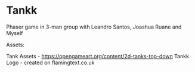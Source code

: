 # Tankk
Phaser game in 3-man group with Leandro Santos, Joashua Ruane and Myself

Assets:

Tank Assets - https://opengameart.org/content/2d-tanks-top-down
Tankk Logo - created on flamingtext.co.uk